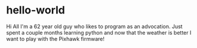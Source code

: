 # hello-world


Hi All I'm a 62 year old guy who likes to program as an advocation.  Just spent a couple months learning
python and now that the weather is better I want to play with the Pixhawk firmware!
